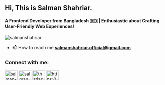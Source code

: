<h2 align="left">Hi, This is Salman Shahriar.</h2>
<h4 align="left">A Frontend Developer from Bangladesh 🇧🇩 | Enthusiastic about Crafting User-Friendly Web Experiences! </h4>
 
<p align="left"> <img src="https://komarev.com/ghpvc/?username=salmanshahriar&label=Profile%20views&color=0e75b6&style=flat" alt="salmanshahriar" /> </p>

- 📫 How to reach me **salmanshahriar.official@gmail.com**

<h3 align="left">Connect with me:</h3>
<p align="left">
<a href="https://linkedin.com/in/salman-shahriar" target="blank"><img align="center" src="https://raw.githubusercontent.com/rahuldkjain/github-profile-readme-generator/master/src/images/icons/Social/linked-in-alt.svg" alt="salman-shahriar" height="30" width="40" /></a>
<a href="https://fb.com/salman.shahriar.67" target="blank"><img align="center" src="https://raw.githubusercontent.com/rahuldkjain/github-profile-readme-generator/master/src/images/icons/Social/facebook.svg" alt="salman.shahriar.67" height="30" width="40" /></a>
<a href="https://instagram.com/thatlazysalman" target="blank"><img align="center" src="https://raw.githubusercontent.com/rahuldkjain/github-profile-readme-generator/master/src/images/icons/Social/instagram.svg" alt="thatlazysalman" height="30" width="40" /></a>
<a href="https://discord.gg/https://discord.gg/hWuRMEwRM7" target="blank"><img align="center" src="https://raw.githubusercontent.com/rahuldkjain/github-profile-readme-generator/master/src/images/icons/Social/discord.svg" alt="https://discord.gg/hWuRMEwRM7" height="30" width="40" /></a>
</p>



